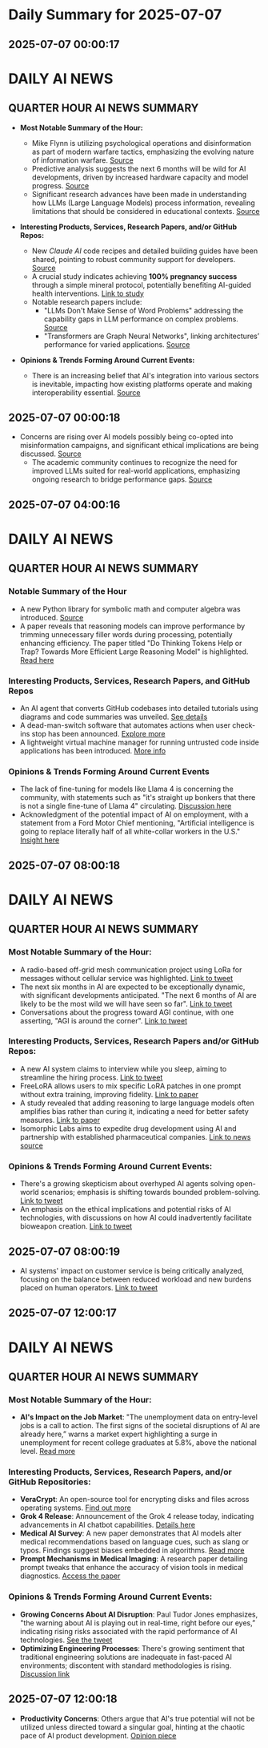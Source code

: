 # Daily Summary for 2025-07-07

## 2025-07-07 00:00:17

# DAILY AI NEWS

## QUARTER HOUR AI NEWS SUMMARY

- **Most Notable Summary of the Hour:**
  - Mike Flynn is utilizing psychological operations and disinformation as part of modern warfare tactics, emphasizing the evolving nature of information warfare. [Source](https://x.com/i/web/status/1942010196601286883)
  - Predictive analysis suggests the next 6 months will be wild for AI developments, driven by increased hardware capacity and model progress. [Source](https://x.com/i/web/status/1942007689074102552)
  - Significant research advances have been made in understanding how LLMs (Large Language Models) process information, revealing limitations that should be considered in educational contexts. [Source](https://x.com/i/web/status/1941993646011891732)

- **Interesting Products, Services, Research Papers, and/or GitHub Repos:**
  - New *Claude AI* code recipes and detailed building guides have been shared, pointing to robust community support for developers. [Source](https://x.com/i/web/status/1942008313496969251)
  - A crucial study indicates achieving **100% pregnancy success** through a simple mineral protocol, potentially benefiting AI-guided health interventions. [Link to study](https://x.com/i/web/status/1942008079375274214)
  - Notable research papers include:
    - "LLMs Don't Make Sense of Word Problems" addressing the capability gaps in LLM performance on complex problems. [Source](https://x.com/i/web/status/1941993646011891732) 
    - "Transformers are Graph Neural Networks", linking architectures’ performance for varied applications. [Source](https://x.com/i/web/status/1941978530939891906)

- **Opinions & Trends Forming Around Current Events:**
  - There is an increasing belief that AI's integration into various sectors is inevitable, impacting how existing platforms operate and making interoperability essential. [Source](https://x.com/i/web/status/1941989805962965313)

## 2025-07-07 00:00:18

- Concerns are rising over AI models possibly being co-opted into misinformation campaigns, and significant ethical implications are being discussed. [Source](https://x.com/i/web/status/1942010196601286883)
  - The academic community continues to recognize the need for improved LLMs suited for real-world applications, emphasizing ongoing research to bridge performance gaps. [Source](https://x.com/i/web/status/1941993646011891732)

## 2025-07-07 04:00:16

# DAILY AI NEWS

## QUARTER HOUR AI NEWS SUMMARY

### Notable Summary of the Hour
- A new Python library for symbolic math and computer algebra was introduced. [Source](https://x.com/i/web/status/1942069235670261959)
- A paper reveals that reasoning models can improve performance by trimming unnecessary filler words during processing, potentially enhancing efficiency. The paper titled "Do Thinking Tokens Help or Trap? Towards More Efficient Large Reasoning Model" is highlighted. [Read here](https://x.com/i/web/status/1942065331809423810)

### Interesting Products, Services, Research Papers, and GitHub Repos
- An AI agent that converts GitHub codebases into detailed tutorials using diagrams and code summaries was unveiled. [See details](https://x.com/i/web/status/1942023538610753663)
- A dead-man-switch software that automates actions when user check-ins stop has been announced. [Explore more](https://x.com/i/web/status/1942046379209015601)
- A lightweight virtual machine manager for running untrusted code inside applications has been introduced. [More info](https://x.com/i/web/status/1942038766782120255)

### Opinions & Trends Forming Around Current Events
- The lack of fine-tuning for models like Llama 4 is concerning the community, with statements such as "it's straight up bonkers that there is not a single fine-tune of Llama 4" circulating. [Discussion here](https://x.com/i/web/status/1942068770643857843)
- Acknowledgment of the potential impact of AI on employment, with a statement from a Ford Motor Chief mentioning, "Artificial intelligence is going to replace literally half of all white-collar workers in the U.S." [Insight here](https://x.com/i/web/status/1942034405062754613)

## 2025-07-07 08:00:18

# DAILY AI NEWS

## QUARTER HOUR AI NEWS SUMMARY

### Most Notable Summary of the Hour:
- A radio-based off-grid mesh communication project using LoRa for messages without cellular service was highlighted. [Link to tweet](https://x.com/i/web/status/1942130331856814116)
- The next six months in AI are expected to be exceptionally dynamic, with significant developments anticipated. "The next 6 months of AI are likely to be the most wild we will have seen so far". [Link to tweet](https://x.com/i/web/status/1942130150411305289)
- Conversations about the progress toward AGI continue, with one asserting, "AGI is around the corner". [Link to tweet](https://x.com/i/web/status/1942126896487055718)

### Interesting Products, Services, Research Papers and/or GitHub Repos:
- A new AI system claims to interview while you sleep, aiming to streamline the hiring process. [Link to tweet](https://x.com/i/web/status/1942125490271322318)
- FreeLoRA allows users to mix specific LoRA patches in one prompt without extra training, improving fidelity. [Link to paper](https://x.com/i/web/status/1942102782028185620)
- A study revealed that adding reasoning to large language models often amplifies bias rather than curing it, indicating a need for better safety measures. [Link to paper](https://x.com/i/web/status/1942117630279639201)
- Isomorphic Labs aims to expedite drug development using AI and partnership with established pharmaceutical companies. [Link to news source](https://x.com/i/web/status/1942098129836531848)

### Opinions & Trends Forming Around Current Events:
- There's a growing skepticism about overhyped AI agents solving open-world scenarios; emphasis is shifting towards bounded problem-solving. [Link to tweet](https://x.com/i/web/status/1942124173020828078)
- An emphasis on the ethical implications and potential risks of AI technologies, with discussions on how AI could inadvertently facilitate bioweapon creation. [Link to tweet](https://x.com/i/web/status/1942096911672242202)

## 2025-07-07 08:00:19

- AI systems' impact on customer service is being critically analyzed, focusing on the balance between reduced workload and new burdens placed on human operators. [Link to tweet](https://x.com/i/web/status/1942090450598543639)

## 2025-07-07 12:00:17

# DAILY AI NEWS

## QUARTER HOUR AI NEWS SUMMARY

### Most Notable Summary of the Hour:
- **AI's Impact on the Job Market**: "The unemployment data on entry-level jobs is a call to action. The first signs of the societal disruptions of AI are already here,” warns a market expert highlighting a surge in unemployment for recent college graduates at 5.8%, above the national level. [Read more](https://x.com/i/web/status/1942191872421892453)

### Interesting Products, Services, Research Papers, and/or GitHub Repositories:
- **VeraCrypt**: An open-source tool for encrypting disks and files across operating systems. [Find out more](https://x.com/i/web/status/1942191288436072927)
- **Grok 4 Release**: Announcement of the Grok 4 release today, indicating advancements in AI chatbot capabilities. [Details here](https://x.com/i/web/status/1942184614493139449)
- **Medical AI Survey**: A new paper demonstrates that AI models alter medical recommendations based on language cues, such as slang or typos. Findings suggest biases embedded in algorithms. [Read more](https://x.com/i/web/status/1942187590834430310)
- **Prompt Mechanisms in Medical Imaging**: A research paper detailing prompt tweaks that enhance the accuracy of vision tools in medical diagnostics. [Access the paper](https://x.com/i/web/status/1942181551078621328)

### Opinions & Trends Forming Around Current Events:
- **Growing Concerns About AI Disruption**: Paul Tudor Jones emphasizes, "the warning about AI is playing out in real-time, right before our eyes,” indicating rising risks associated with the rapid performance of AI technologies. [See the tweet](https://x.com/i/web/status/1942191872421892453)
- **Optimizing Engineering Processes**: There's growing sentiment that traditional engineering solutions are inadequate in fast-paced AI environments; discontent with standard methodologies is rising. [Discussion link](https://x.com/i/web/status/1942189928726868299)

## 2025-07-07 12:00:18

- **Productivity Concerns**: Others argue that AI's true potential will not be utilized unless directed toward a singular goal, hinting at the chaotic pace of AI product development. [Opinion piece](https://x.com/i/web/status/1942189931457314823)

